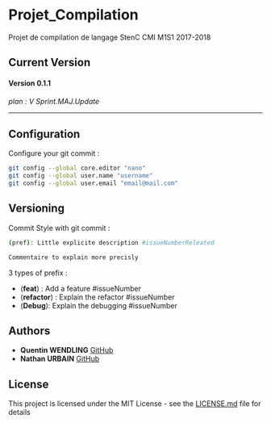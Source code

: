# Projet_Compilation
Projet de compilation de langage StenC CMI M1S1 2017-2018

## Current Version 
#### Version 0.1.1

*plan : V Sprint.MAJ.Update*

----------------------------------------------------------------------------

## Configuration 

Configure your git commit : 
```sh
git config --global core.editor "nano"
git config --global user.name "username"
git config --global user.email "email@mail.com"
```

## Versioning
Commit Style with git commit :
```sh
(pref): Little explicite description #issueNumberReleated 

Commentaire to explain more precisly
```

3 types of prefix :
  * (**feat**) : Add a feature #issueNumber
  * (**refactor**) : Explain the refactor #issueNumber
  * (**Debug**): Explain the debugging #issueNumber

## Authors 
* **Quentin WENDLING** [GitHub](https://github.com/qwendling)
* **Nathan URBAIN** [GitHub](https://github.com/nurbain)

## License 

This project is licensed under the MIT License - see the [LICENSE.md](LICENSE.md) file for details

